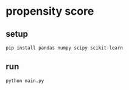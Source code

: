 # propensity score

## setup

```shell
pip install pandas numpy scipy scikit-learn
```

## run

```shell
python main.py
```
